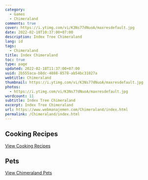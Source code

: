 ```yaml
---
category:
  - Games
  - Chimeraland
comments: true
cover: https://i.ytimg.com/vi/K3Ns77dNuoA/maxresdefault.jpg
date: 2022-02-18T10:37:00+07:00
description: Index Tree Chimeraland
lang: id
tags:
  - Chimeraland
title: Index Chimeraland
toc: true
type: page
updated: 2022-02-18T11:37:00+07:00
uuid: 2b555aca-b8dc-4888-8578-ab54bc31027a
webtitle: Chimeraland
thumbnail: https://i.ytimg.com/vi/K3Ns77dNuoA/maxresdefault.jpg
photos:
  - https://i.ytimg.com/vi/K3Ns77dNuoA/maxresdefault.jpg
wordcount: 11
subtitle: Index Tree Chimeraland
excerpt: Index Tree Chimeraland
url: https://www.webmanajemen.com/Chimeraland/index.html
permalink: /Chimeraland/index.html
---
```


## Cooking Recipes
[View Cooking Recipes](Recipes.html)

## Pets
[View Chimeraland Pets](Pets.html)
